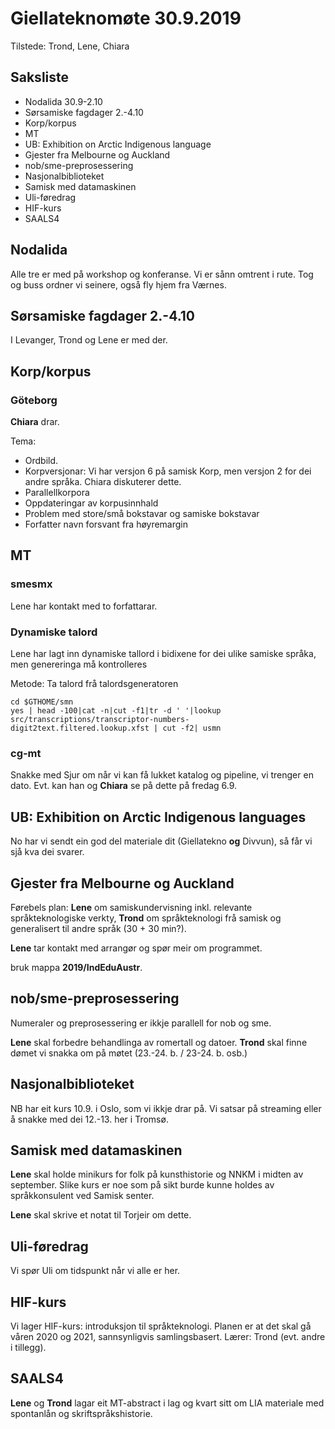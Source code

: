 #  Giellateknomøte 30.9.2019

Tilstede: Trond, Lene, Chiara

##  Saksliste

* Nodalida 30.9-2.10
* Sørsamiske fagdager 2.-4.10
* Korp/korpus
* MT
* UB: Exhibition on Arctic Indigenous language
* Gjester fra Melbourne og Auckland
* nob/sme-preprosessering
* Nasjonalbiblioteket
* Samisk med datamaskinen
* Uli-føredrag
* HIF-kurs
* SAALS4

##  Nodalida

Alle tre er med på workshop og konferanse. Vi er sånn omtrent i rute. Tog og buss ordner vi seinere, også fly hjem fra Værnes.

##  Sørsamiske fagdager 2.-4.10
I Levanger, Trond og Lene er med der.

##  Korp/korpus

### Göteborg

**Chiara** drar.

Tema:
* Ordbild.
* Korpversjonar: Vi har versjon 6 på samisk Korp, men versjon 2 for dei andre språka. Chiara diskuterer dette.
* Parallellkorpora
* Oppdateringar av korpusinnhald
* Problem med store/små bokstavar og samiske bokstavar
* Forfatter navn forsvant fra høyremargin

##  MT

### smesmx
Lene har kontakt med to forfattarar.

### Dynamiske talord
Lene har lagt inn dynamiske tallord i bidixene for dei ulike samiske språka,
men genereringa må kontrolleres

Metode: Ta talord frå talordsgeneratoren

```
cd $GTHOME/smn
yes | head -100|cat -n|cut -f1|tr -d ' '|lookup src/transcriptions/transcriptor-numbers-digit2text.filtered.lookup.xfst | cut -f2| usmn
```

### cg-mt
Snakke med Sjur om når vi kan få lukket katalog og pipeline, vi trenger en dato.
Evt. kan han og **Chiara** se på dette på fredag 6.9.

##  UB: Exhibition on Arctic Indigenous languages

No har vi sendt ein god del materiale dit (Giellatekno **og** Divvun), så får vi sjå kva dei svarer.

##  Gjester fra Melbourne og Auckland

Førebels plan: **Lene** om samiskundervisning inkl. relevante språkteknologiske verkty, **Trond** om språkteknologi frå samisk og generalisert til andre språk (30 + 30 min?).

**Lene** tar kontakt med arrangør og spør meir om programmet.

bruk mappa **2019/IndEduAustr**.

##  nob/sme-preprosessering

Numeraler og preprosessering er ikkje parallell for nob og sme.

**Lene** skal forbedre behandlinga av romertall og datoer. **Trond** skal finne dømet vi snakka om på møtet (23.-24. b. / 23-24. b. osb.)

##  Nasjonalbiblioteket

NB har eit kurs 10.9. i Oslo, som vi ikkje drar på. Vi satsar på streaming eller å snakke med dei 12.-13. her i Tromsø.

##  Samisk med datamaskinen

**Lene** skal holde minikurs for folk på kunsthistorie og NNKM i midten av september. Slike kurs er noe som på sikt burde kunne holdes av språkkonsulent ved Samisk senter.

**Lene** skal skrive et notat til Torjeir om dette.

## Uli-føredrag

Vi spør Uli om tidspunkt når vi alle er her.

##  HIF-kurs
Vi lager HIF-kurs: introduksjon til språkteknologi. Planen er at det skal gå våren 2020 og 2021, sannsynligvis samlingsbasert. Lærer: Trond (evt. andre i tillegg).

##  SAALS4
**Lene** og **Trond** lagar eit MT-abstract i lag og kvart sitt om LIA materiale med spontanlån og skriftspråkshistorie.
